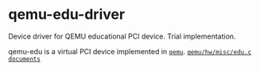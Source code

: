 qemu-edu-driver
===============

Device driver for QEMU educational PCI device.
Trial implementation.

qemu-edu is a virtual PCI device implemented in [`qemu`](https://github.com/qemu/qemu).
[`qemu/hw/misc/edu.c`](https://github.com/qemu/qemu/blame/master/hw/misc/edu.c)
[`documents`](https://github.com/qemu/qemu/blob/master/docs/specs/edu.rst)
